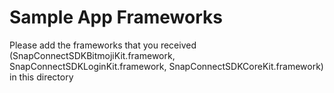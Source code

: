 # Sample App Frameworks

Please add the frameworks that you received (SnapConnectSDKBitmojiKit.framework, SnapConnectSDKLoginKit.framework, SnapConnectSDKCoreKit.framework) in this directory
